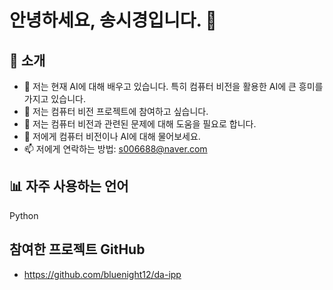 # 안녕하세요, 송시경입니다. 👋

## 🚀 소개

- 🌱 저는 현재 AI에 대해 배우고 있습니다. 특히 컴퓨터 비전을 활용한 AI에 큰 흥미를 가지고 있습니다.
- 👯 저는 컴퓨터 비전 프로젝트에 참여하고 싶습니다.
- 🤔 저는 컴퓨터 비전과 관련된 문제에 대해 도움을 필요로 합니다.
- 💬 저에게 컴퓨터 비전이나 AI에 대해 물어보세요.
- 📫 저에게 연락하는 방법: s006688@naver.com

## 📊 자주 사용하는 언어

Python

## 참여한 프로젝트 GitHub

* https://github.com/bluenight12/da-ipp



